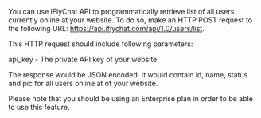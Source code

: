 You can use iFlyChat API to programmatically retrieve list of all users currently online at your website. To do so, make an HTTP POST request to the following URL: https://api.iflychat.com/api/1.0/users/list.

 

This HTTP request should include following parameters:

 

api_key - The private API key of your website  
 

The response would be JSON encoded. It would contain id, name, status and pic for all users online at of your website.

Please note that you should be using an Enterprise plan in order to be able to use this feature.

